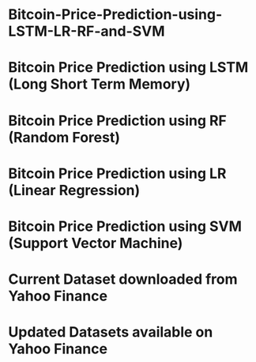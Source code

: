 # Bitcoin-Price-Prediction-using-LSTM-LR-RF-and-SVM
# Bitcoin Price Prediction using LSTM (Long Short Term Memory)
# Bitcoin Price Prediction using RF (Random Forest)
# Bitcoin Price Prediction using LR (Linear Regression)
# Bitcoin Price Prediction using SVM (Support Vector Machine)
# Current Dataset downloaded from Yahoo Finance
# Updated Datasets available on Yahoo Finance
